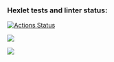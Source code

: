 ### Hexlet tests and linter status:
[![Actions Status](https://github.com/softwalls/frontend-project-lvl1/workflows/hexlet-check/badge.svg)](https://github.com/softwalls/frontend-project-lvl1/actions)

<a href="https://codeclimate.com/github/codeclimate/codeclimate/maintainability"><img src="https://api.codeclimate.com/v1/badges/a99a88d28ad37a79dbf6/maintainability" /></a>

<a href ="https://github.com/softwalls/frontend-project-lvl1/workflows/make-lint/badge.svg"><img src="https://github.com/softwalls/frontend-project-lvl1/workflows/make-lint/badge.svg"/></a>
